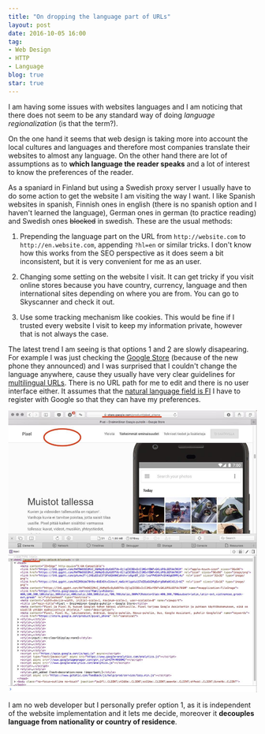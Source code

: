 ```yaml
---
title: "On dropping the language part of URLs"
layout: post
date: 2016-10-05 16:00
tag:
- Web Design
- HTTP
- Language
blog: true
star: true
---
```


I am having some issues with websites languages and I am noticing that there does not seem to be any standard way of doing *language regionalization* (is that the term?).

On the one hand it seems that web design is taking more into account the local cultures and languages and therefore most companies translate their websites to almost any language. On the other hand there are lot of assumptions as to **which language the reader speaks** and a lot of interest to know the preferences of the reader.

As a spaniard in Finland but using a Swedish proxy server I usually have to do some action to get the website I am visiting the way I want. I like Spanish websites in spanish, Finnish ones in english (there is no spanish option and I haven't learned the language), German ones in german (to practice reading) and Swedish ones ~~blocked~~ in swedish. These are the usual methods:

1. Prepending the language part on the URL from `http://website.com` to `http://en.website.com`, appending `?hl=en` or similar tricks. I don't know how this works from the SEO perspective as it does seem a bit inconsistent, but it is very convenient for me as an user.

2. Changing some setting on the website I visit. It can get tricky if you visit online stores because you have country, currency, language and then international sites depending on where you are from. You can go to Skyscanner and check it out.

3. Use some tracking mechanism like cookies. This would be fine if I trusted every website I visit to keep my information private, however that is not always the case.

The latest trend I am seeing is that options 1 and 2 are slowly disapearing. For example I was just checking the [Google Store](https://store.google.com/product/pixel_phone) (because of the new phone they announced) and I was surprised that I couldn't change the language anywhere, cause they usually have very clear guidelines for [multilingual URLs](https://support.google.com/webmasters/answer/189077). There is no URL path for me to edit and there is no user interface either. It assumes that the [natural language field is FI](https://www.w3.org/TR/WCAG10-TECHS/#tech-identify-lang) I have to register with Google so that they can have my preferences.

![Google Store assumes I speak finnish](/assets/images/google_store.jpg)

I am no web developer but I personally prefer option 1, as it is independent of the website implementation and it lets me decide, moreover it **decouples language from nationality or country of residence**.

